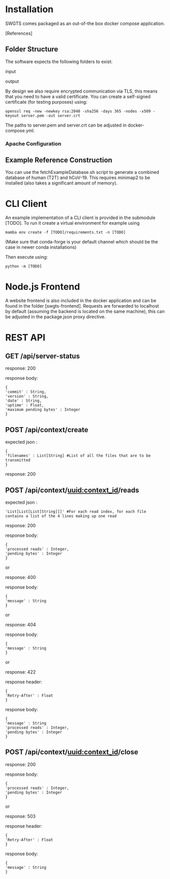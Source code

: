 # Installation

SWGTS comes packaged as an out-of-the box docker compose application. 

[References]



## Folder Structure

The software expects the following folders to exist:

input

output

By design we also require encrypted communication via TLS, this means that you need to have a valid certificate. You can create a self-signed certificate (for testing purposes) using:

```
openssl req -new -newkey rsa:2048 -sha256 -days 365 -nodes -x509 -keyout server.pem -out server.crt
```

The paths to server.pem and server.crt can be adjusted in docker-compose.yml.

### Apache Configuration



## Example Reference Construction 

You can use the fetchExampleDatabase.sh script to generate a combined database of human (T2T) and hCoV-19. This requires minimap2 to be installed (also takes a significant amount of memory).



# CLI Client

An example implementation of a CLI client is provided in the submodule [TODO]. To run it create a virtual environment for example using

```
mamba env create -f [TODO]/requirements.txt -n [TODO]
```

(Make sure that conda-forge is your default channel which should be the case in newer conda installations)

Then execute using:

```
python -m [TODO]
```


# Node.js Frontend

A website frontend is also included in the docker application and can be found in the folder [swgts-frontend]. Requests are forwarded to localhost by default (assuming the backend is located on the same machine), this can be adjusted in the package.json proxy directive.

# REST API

## GET /api/server-status
response: 200

response body: 

    {
    'commit' : String,
    'version' : String,
    'date' : String,
    'uptime' : Float,
    'maximum pending bytes' : Integer
    }

## POST /api/context/create
expected json : 

    {
    'filenames' : List[String] #List of all the files that are to be transmitted
    }

response: 200

## POST /api/context/<uuid:context_id>/reads
expected json : 

    'List[List[List[String]]]' #For each read index, for each file contains a list of the 4 lines making up one read

response: 200

response body: 

    {
    'processed reads' : Integer,
    'pending bytes' : Integer
    }
or

response: 400

response body: 

    {
    'message' : String
    }
or

response: 404

response body: 

    {
    'message' : String
    }

or

response: 422

response header: 

    {
    'Retry-After' : Float
    }
response body: 

    {
    'message' : String
    'processed reads' : Integer,
    'pending bytes' : Integer
    }

## POST /api/context/<uuid:context_id>/close

response: 200

response body: 

    {
    'processed reads' : Integer,
    'pending bytes' : Integer
    }
or

response: 503

response header: 

    {
    'Retry-After' : Float
    }
response body: 

    {
    'message' : String
    }

